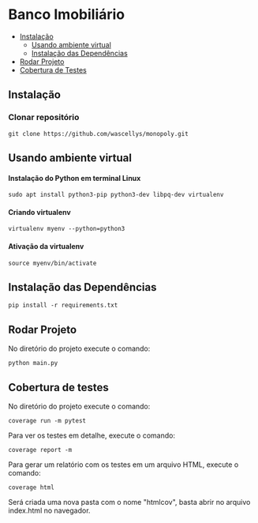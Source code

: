 # Banco Imobiliário

- [Instalação](#instalação)
  - [Usando ambiente virtual](#usando-ambiente-virtual)
  - [Instalação das Dependências ](#instalação-das-dependências)
- [Rodar Projeto](#rodar-projeto)
- [Cobertura de Testes](#cobertura-de-testes)

## Instalação

### Clonar repositório
```
git clone https://github.com/wascellys/monopoly.git
```
## Usando ambiente virtual
#### Instalação do Python em terminal Linux
```
sudo apt install python3-pip python3-dev libpq-dev virtualenv
```
#### Criando virtualenv
```
virtualenv myenv --python=python3
```
#### Ativação da  virtualenv
```
source myenv/bin/activate
```
## Instalação das Dependências
```
pip install -r requirements.txt
```

## Rodar Projeto
No diretório do projeto execute o comando:
```
python main.py
```

## Cobertura de testes
No diretório do projeto execute o comando:
```
coverage run -m pytest
```

Para ver os testes em detalhe, execute o comando:
```
coverage report -m
```

Para gerar um relatório com os testes em um arquivo HTML, execute o comando:
```
coverage html
```
Será criada uma nova pasta com o nome "htmlcov", basta abrir no arquivo index.html no navegador.

